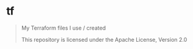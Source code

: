 # tf

> My Terraform files I use / created
>
> This repository is licensed under the Apache License, Version 2.0

